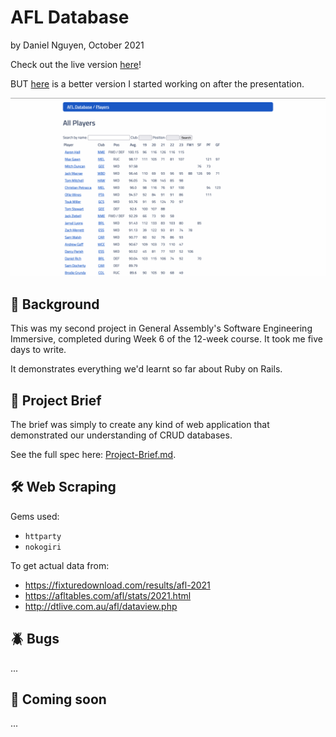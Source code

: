 # AFL Database

by Daniel Nguyen, October 2021

Check out the live version [here](https://afl-db.herokuapp.com)!

BUT [here](https://github.com/the-daniel-nguyen/project1) is a better version I started working on after the presentation.

![screenshot](app/assets/images/screenshot.png)

## 📖 Background

This was my second project in General Assembly's Software Engineering Immersive, completed during Week 6 of the 12-week course. It took me five days to write.

It demonstrates everything we'd learnt so far about Ruby on Rails.

## 🎯 Project Brief

The brief was simply to create any kind of web application that demonstrated our understanding of CRUD databases.

See the full spec here: [Project-Brief.md](Project-Brief.md).


## 🛠 Web Scraping

Gems used:

* `httparty`
* `nokogiri`

To get actual data from:

* https://fixturedownload.com/results/afl-2021
* https://afltables.com/afl/stats/2021.html
* http://dtlive.com.au/afl/dataview.php



## 🪲 Bugs

...

## 🙏 Coming soon

...
